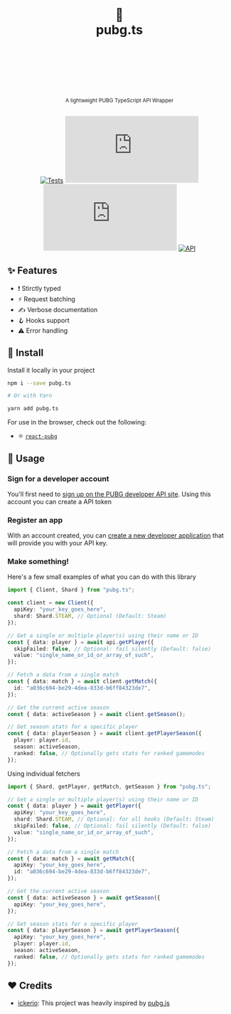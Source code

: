 <div align="center">
  <h1>
    <br/>
    <br/>
    🐔
    <br />
    pubg.ts
    <br />
    <br />
    <br />
    <br />
  </h1>
  <sup>
    <br />
    A lightweight PUBG TypeScript API Wrapper</em>
    <br />
    <br />
  </sup>
  
  [![Tests](https://img.shields.io/github/workflow/status/nurodev/pubg.ts/CI?label=%20&logo=github&logoColor=white&style=for-the-badge)](https://github.com/nurodev/pubg.ts)
  [![Package Version](https://img.shields.io/npm/v/pubg.ts?label=%20&style=for-the-badge)](https://www.npmjs.com/package/pubg.ts)
  [![Package Monthly Downloads](https://img.shields.io/npm/dm/pubg.ts?color=blue&label=%20&style=for-the-badge)](https://www.npmjs.com/package/pubg.ts)
  [![API](https://img.shields.io/badge/-API-yellow.svg?style=for-the-badge)](https://documentation.pubg.com)
  
</div>

## ✨ Features

- ❗ Stirctly typed
- ⚡ Request batching
- ✍️ Verbose documentation
- 🪝 Hooks support
- ⚠️ Error handling

## 🚀 Install

Install it locally in your project

```bash
npm i --save pubg.ts

# Or with Yarn

yarn add pubg.ts
```

For use in the browser, check out the following:

- ⚛️ [`react-pubg`](https://github.com/nurodev/react-pubg)

## 🦄 Usage

### Sign for a developer account

You'll first need to [sign up on the PUBG developer API site](https://developer.playbattlegrounds.com/). Using this account you can create a API token

### Register an app

With an account created, you can [create a new developer application](https://developer.playbattlegrounds.com/apps/new?locale=en) that will provide you with your API key.

### Make something!

Here's a few small examples of what you can do with this library

```typescript
import { Client, Shard } from "pubg.ts";

const client = new Client({
  apiKey: "your_key_goes_here",
  shard: Shard.STEAM, // Optional (Default: Steam)
});

// Get a single or multiple player(s) using their name or ID
const { data: player } = await api.getPlayer({
  skipFailed: false, // Optional: fail silently (Default: false)
  value: "single_name_or_id_or_array_of_such",
});

// Fetch a data from a single match
const { data: match } = await client.getMatch({
  id: "a036c694-be29-4dea-833d-b6ff84323de7",
});

// Get the current active season
const { data: activeSeason } = await client.getSeason();

// Get season stats for a specific player
const { data: playerSeason } = await client.getPlayerSeason({
  player: player.id,
  season: activeSeason,
  ranked: false, // Optionally gets stats for ranked gamemodes
});
```

Using individual fetchers

```typescript
import { Shard, getPlayer, getMatch, getSeason } from "pubg.ts";

// Get a single or multiple player(s) using their name or ID
const { data: player } = await getPlayer({
  apiKey: "your_key_goes_here",
  shard: Shard.STEAM, // Optional: for all hooks (Default: Steam)
  skipFailed: false, // Optional: fail silently (Default: false)
  value: "single_name_or_id_or_array_of_such",
});

// Fetch a data from a single match
const { data: match } = await getMatch({
  apiKey: "your_key_goes_here",
  id: "a036c694-be29-4dea-833d-b6ff84323de7",
});

// Get the current active season
const { data: activeSeason } = await getSeason({
  apiKey: "your_key_goes_here",
});

// Get season stats for a specific player
const { data: playerSeason } = await getPlayerSeason({
  apiKey: "your_key_goes_here",
  player: player.id,
  season: activeSeason,
  ranked: false, // Optionally gets stats for ranked gamemodes
});
```

## ❤️ Credits

- [ickerio](https://github.com/ickerio): This project was heavily inspired by [pubg.js](https://github.com/ickerio/pubg.js)
